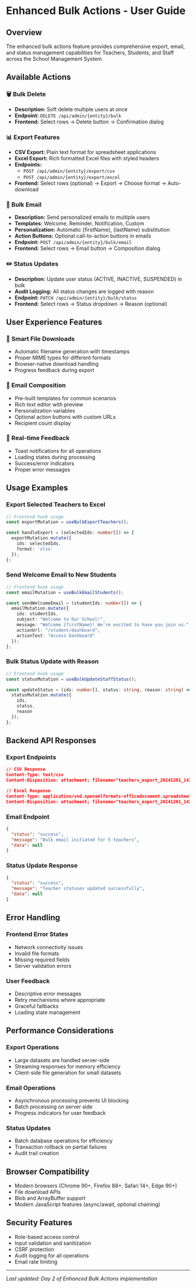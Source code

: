 # Enhanced Bulk Actions - User Guide

## Overview
The enhanced bulk actions feature provides comprehensive export, email, and status management capabilities for Teachers, Students, and Staff across the School Management System.

## Available Actions

### 🗑️ Bulk Delete
- **Description:** Soft delete multiple users at once
- **Endpoint:** `DELETE /api/admin/{entity}/bulk`
- **Frontend:** Select rows → Delete button → Confirmation dialog

### 📊 Export Features
- **CSV Export:** Plain text format for spreadsheet applications
- **Excel Export:** Rich formatted Excel files with styled headers
- **Endpoints:** 
  - `POST /api/admin/{entity}/export/csv`
  - `POST /api/admin/{entity}/export/excel`
- **Frontend:** Select rows (optional) → Export → Choose format → Auto-download

### 📧 Bulk Email
- **Description:** Send personalized emails to multiple users
- **Templates:** Welcome, Reminder, Notification, Custom
- **Personalization:** Automatic {firstName}, {lastName} substitution
- **Action Buttons:** Optional call-to-action buttons in emails
- **Endpoint:** `POST /api/admin/{entity}/bulk/email`
- **Frontend:** Select rows → Email button → Composition dialog

### ✏️ Status Updates
- **Description:** Update user status (ACTIVE, INACTIVE, SUSPENDED) in bulk
- **Audit Logging:** All status changes are logged with reason
- **Endpoint:** `PATCH /api/admin/{entity}/bulk/status`
- **Frontend:** Select rows → Status dropdown → Reason (optional)

## User Experience Features

### 🎯 Smart File Downloads
- Automatic filename generation with timestamps
- Proper MIME types for different formats
- Browser-native download handling
- Progress feedback during export

### 📨 Email Composition
- Pre-built templates for common scenarios
- Rich text editor with preview
- Personalization variables
- Optional action buttons with custom URLs
- Recipient count display

### 🔄 Real-time Feedback
- Toast notifications for all operations
- Loading states during processing
- Success/error indicators
- Proper error messages

## Usage Examples

### Export Selected Teachers to Excel
```typescript
// Frontend hook usage
const exportMutation = useBulkExportTeachers();

const handleExport = (selectedIds: number[]) => {
  exportMutation.mutate({ 
    ids: selectedIds, 
    format: 'xlsx' 
  });
};
```

### Send Welcome Email to New Students
```typescript
// Frontend hook usage
const emailMutation = useBulkEmailStudents();

const sendWelcomeEmail = (studentIds: number[]) => {
  emailMutation.mutate({
    ids: studentIds,
    subject: "Welcome to Our School!",
    message: "Welcome {firstName}! We're excited to have you join us.",
    actionUrl: "/student/dashboard",
    actionText: "Access Dashboard"
  });
};
```

### Bulk Status Update with Reason
```typescript
// Frontend hook usage
const statusMutation = useBulkUpdateStaffStatus();

const updateStatus = (ids: number[], status: string, reason: string) => {
  statusMutation.mutate({ 
    ids, 
    status, 
    reason 
  });
};
```

## Backend API Responses

### Export Endpoints
```json
// CSV Response
Content-Type: text/csv
Content-Disposition: attachment; filename="teachers_export_20241201_143022.csv"

// Excel Response  
Content-Type: application/vnd.openxmlformats-officedocument.spreadsheetml.sheet
Content-Disposition: attachment; filename="teachers_export_20241201_143022.xlsx"
```

### Email Endpoint
```json
{
  "status": "success",
  "message": "Bulk email initiated for 5 teachers",
  "data": null
}
```

### Status Update Response
```json
{
  "status": "success", 
  "message": "Teacher statuses updated successfully",
  "data": null
}
```

## Error Handling

### Frontend Error States
- Network connectivity issues
- Invalid file formats
- Missing required fields
- Server validation errors

### User Feedback
- Descriptive error messages
- Retry mechanisms where appropriate
- Graceful fallbacks
- Loading state management

## Performance Considerations

### Export Operations
- Large datasets are handled server-side
- Streaming responses for memory efficiency
- Client-side file generation for small datasets

### Email Operations  
- Asynchronous processing prevents UI blocking
- Batch processing on server side
- Progress indicators for user feedback

### Status Updates
- Batch database operations for efficiency
- Transaction rollback on partial failures
- Audit trail creation

## Browser Compatibility
- Modern browsers (Chrome 90+, Firefox 88+, Safari 14+, Edge 90+)
- File download APIs
- Blob and ArrayBuffer support
- Modern JavaScript features (async/await, optional chaining)

## Security Features
- Role-based access control
- Input validation and sanitization  
- CSRF protection
- Audit logging for all operations
- Email rate limiting

---

*Last updated: Day 2 of Enhanced Bulk Actions implementation*
